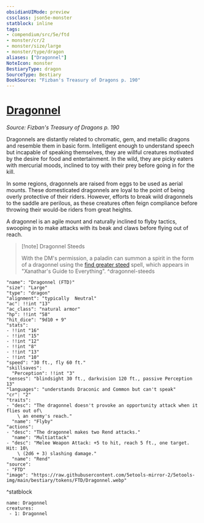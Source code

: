 ```yaml
---
obsidianUIMode: preview
cssclass: json5e-monster
statblock: inline
tags:
- compendium/src/5e/ftd
- monster/cr/2
- monster/size/large
- monster/type/dragon
aliases: ["Dragonnel"]
NoteIcon: monster
BestiaryType: dragon
SourceType: Bestiary
BookSource: "Fizban's Treasury of Dragons p. 190"
---
```

# [Dragonnel](2-Mechanics/CLI/bestiary/dragon/dragonnel-ftd.md)
*Source: Fizban's Treasury of Dragons p. 190*  

Dragonnels are distantly related to chromatic, gem, and metallic dragons and resemble them in basic form. Intelligent enough to understand speech but incapable of speaking themselves, they are willful creatures motivated by the desire for food and entertainment. In the wild, they are picky eaters with mercurial moods, inclined to toy with their prey before going in for the kill.

In some regions, dragonnels are raised from eggs to be used as aerial mounts. These domesticated dragonnels are loyal to the point of being overly protective of their riders. However, efforts to break wild dragonnels to the saddle are perilous, as these creatures often feign compliance before throwing their would-be riders from great heights.

A dragonnel is an agile mount and naturally inclined to flyby tactics, swooping in to make attacks with its beak and claws before flying out of reach.

> [!note] Dragonnel Steeds
> 
> With the DM's permission, a paladin can summon a spirit in the form of a dragonnel using the [find greater steed](/2-Mechanics/CLI/spells/find-greater-steed-xge.md) spell, which appears in "Xanathar's Guide to Everything".
^dragonnel-steeds

```statblock
"name": "Dragonnel (FTD)"
"size": "Large"
"type": "dragon"
"alignment": "typically  Neutral"
"ac": !!int "13"
"ac_class": "natural armor"
"hp": !!int "58"
"hit_dice": "9d10 + 9"
"stats":
- !!int "16"
- !!int "15"
- !!int "12"
- !!int "8"
- !!int "13"
- !!int "10"
"speed": "30 ft., fly 60 ft."
"skillsaves":
  "Perception": !!int "3"
"senses": "blindsight 30 ft., darkvision 120 ft., passive Perception 13"
"languages": "understands Draconic and Common but can't speak"
"cr": "2"
"traits":
- "desc": "The dragonnel doesn't provoke an opportunity attack when it flies out of\
    \ an enemy's reach."
  "name": "Flyby"
"actions":
- "desc": "The dragonnel makes two Rend attacks."
  "name": "Multiattack"
- "desc": "Melee Weapon Attack: +5 to hit, reach 5 ft., one target. Hit: 10\
    \ (2d6 + 3) slashing damage."
  "name": "Rend"
"source":
- "FTD"
"image": "https://raw.githubusercontent.com/5etools-mirror-2/5etools-img/main/bestiary/tokens/FTD/Dragonnel.webp"
```
^statblock

```encounter-table
name: Dragonnel
creatures:
 - 1: Dragonnel
```